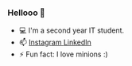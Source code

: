 ### Hellooo  👋

<ul>
 <li> 💻 I'm a second year IT student. </li>
 <li> 📫 <a href="https://www.instagram.com/_shubhrima_/">Instagram   </a><a href="https://www.linkedin.com/in/shubhrima-jana/"> LinkedIn</a> </li>
 <li>⚡ Fun fact: I love minions :) </li>
